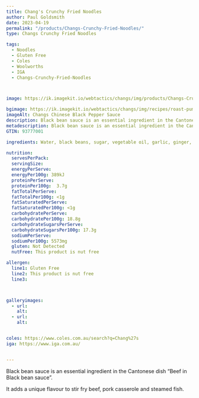 ```yaml
---
title: Chang's Crunchy Fried Noodles
author: Paul Goldsmith
date: 2023-04-19
permalink: "/products/Changs-Crunchy-Fried-Noodles/"
type: Changs Crunchy Fried Noodles

tags:
  - Noodles
  - Gluten Free
  - Coles
  - Woolworths
  - IGA
  - Changs-Crunchy-Fried-Noodles



image: https://ik.imagekit.io/webtactics/changs/img/products/Changs-Crunchy-Fried-Noodles/Changs-Crunchy-Fried-Noodles.jpg

bgimage: https://ik.imagekit.io/webtactics/changs/img/recipes/roast-pumpkin-noodle-salad/roast-pumpkin-noodle-salad-5.jpg
imageAlt: Changs Chinese Black Pepper Sauce
description: Black bean sauce is an essential ingredient in the Cantonese dish  “Beef in Black bean sauce”. It adds a unique flavour to stir fry beef,  pork casserole and steamed fish.
metadescription: Black bean sauce is an essential ingredient in the Cantonese dish  “Beef in Black bean sauce”. It adds a unique flavour to stir fry beef,  pork casserole and steamed fish.
GTIN: 93777001

ingredients: Water, black beans, sugar, vegetable oil, garlic, ginger, corn starch, salt, spices

nutrition:
  servesPerPack:
  servingSize:
  energyPerServe:
  energyPer100g: 389kJ
  proteinPerServe:
  proteinPer100g:  3.7g
  fatTotalPerServe:
  fatTotalPer100g: <1g
  fatSaturatedPerServe:
  fatSaturatedPer100g: <1g
  carbohydratePerServe:
  carbohydratePer100g: 18.8g
  carbohydrateSugarsPerServe:
  carbohydrateSugarsPer100g: 17.3g
  sodiumPerServe:
  sodiumPer100g: 5573mg
  gluten: Not Detected
  nutFree: This product is nut free

allergen:
  line1: Gluten Free
  line2: This product is nut free
  line3:



galleryimages:
  - url: 
    alt: 
  - url: 
    alt: 


coles: https://www.coles.com.au/search?q=Chang%27s
iga: https://www.iga.com.au/


---
```




Black bean sauce is an essential ingredient in the Cantonese dish  “Beef in Black bean sauce”. 

It adds a unique flavour to stir fry beef,  pork casserole and steamed fish.
